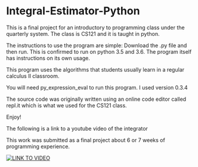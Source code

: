 # Integral-Estimator-Python

This is a final project for an introductory to programming class under the quarterly system. The class is CS121 and it is taught in python. 

The instructions to use the program are simple: Download the .py file and then run. This is confirmed to run on python 3.5 and 3.6. The program itself has instructions on its own usage.

This program uses the algorithms that students usually learn in a regular calculus II classroom.

You will need py_expression_eval to run this program. I used version 0.3.4

The source code was originally written using an online code editor called repl.it which is what we used for the CS121 class. 

Enjoy!

The following is a link to a youtube video of the integrator

This work was submitted as a final project about 6 or 7 weeks of programming experience.

[![LINK TO VIDEO](https://i.ytimg.com/vi/fyCEGyS0wiY/hqdefault.jpg)](https://youtu.be/fyCEGyS0wiY)

